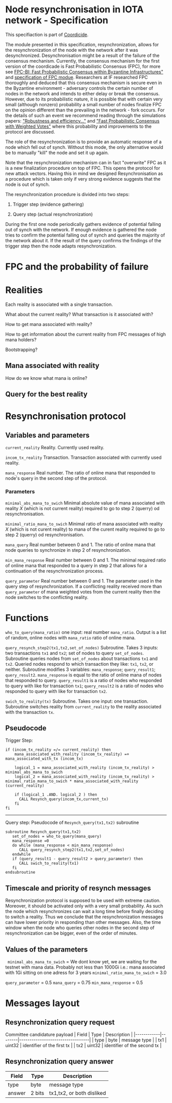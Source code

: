 # Node resynchronisation in IOTA network - Specification 




This specifiaction is part of [Coordicide](https://coordicide.iota.org/).



The module presented in this specification, resynchronization, allows for the resynchronization of the node with the network after it was desynchronized. Desynchronisation might be a result of the failure of the consensus mechanism.  Currently, the consensus mechanism for the first version of the coordicade is Fast Probabilistic Consensus (FPC), for more see [FPC-BI: Fast Probabilistic Consensus within Byzantine Infrastructures"](https://arxiv.org/abs/1905.10895) and [specification of FPC modue](https://hackmd.io/s/HkFbpbTrU). Researchers at IF researched FPC thoroughly and deduced that this consensus mechanism is secure even in the Byzantine environment - adversary controls the certain number of nodes in the network and intends to either delay or break the consensus. However, due to its probabilistic nature, it is possible that with certain very small (although nonzero) probability a small number of nodes finalize FPC on the opinion different than the prevailing in the network - fork occurs. For the details of such an event we recommend reading through the simulations papers:  ["Robustness and efficiency..."](https://arxiv.org/abs/1911.08787) and ["Fast Probabilistic Consensus with Weighted Votes"](https://www.overleaf.com/project/5e3a96c9ebfeb20001821bb5) where this probability and improvements to the protocol are discussed.



The role of the resynchronization is to provide an automatic response of a node which fell out of synch. Without this mode, the only alternative would be to manually "kill" the node and set it up again. 



Note that the resynchronization mechanism can in fact "overwrite" FPC as it is a new finalization procedure on top of FPC. This opens the protocol for new attack vectors. Having this in mind we designed Resynchronisation as a procedure which is taken only if very strong evidence suggests that the node is out of synch. 



The resynchronization procedure is divided into two steps:

1. Trigger step (evidence gathering)

2. Query step (actual resynchronization)



During the first one node periodically gathers evidence of potential falling out of synch with the network. If enough evidence is gathered the node tries to confirm the potential falling out of synch and queries the majority of the network about it. If the result of the query confirms the findings of the trigger step then the node adapts resynchronization. 








# FPC and the probability of failure

# Realities 

Each reality is associated with a single transaction. 

What about the current reality? What transaction is it associated with?

How to get mana associated with reality?

How to get information about the current reality from FPC messages of high mana holders? 

Bootstrapping? 


## Mana associated with reality

How do we know what mana is online?

## Query for the best reality 


# Resynchronisation protocol

## Variables and parameters 






`current_reality` Reality. Currently used reality.



`incom_tx_reality` Transaction. Transaction associated with currently used reality. 



`mana_response` Real number. The ratio of online mana that responded to node's query in the second step of the protocol. 



### Parameters 







`minimal_abs_mana_to_swich` Minimal absolute value of mana associated with reality $X$ (which is not current reality) required to go to step 2 (querry) od resynchronisation. 


`minimal_ratio_mana_to_swich` Minimal ratio of mana associated with reality $X$ (which is not curent reality) to mana of the curent reality required to go to step 2 (querry) od resynchronisation. 


`mana_query`  Real number between 0 and 1. The ratio of online mana that node queries to synchronize in step 2 of resynchronization.



`min_mana_response` Real number between 0 and 1. The minimal required ratio of online mana that responded to a query in step 2 that allows for a continuation of the resynchronization process.



`query_parameter` Real number between 0 and 1. The parameter used in the query step of resynchronization. If a conflicting reality received more than `query_parameter` of mana weighted votes from the current reality then the node switches to the conflicting reality. 




# Functions



`who_to_query(mana_ratio)`  one input: real number `mana_ratio`. Output is a list of random, online nodes with `mana_ratio` ratio of online mana.


`query_resynch_step2(tx1,tx2,set_of_nodes)` Subroutine. Takes 3 inputs: two transactions `tx1` and `tx2`; set of nodes to query `set_of_nodes`. Subroutine queries nodes from `set_of_nodes` about transactions `tx1` and `tx2`. Queried nodes respond to which transaction they like: `tx1`, `tx2`, or neither. Subroutine modifies 3 variables: `mana_response`; `query_result1`; `query_result2`. `mana_response` is equal to the ratio of online mana of nodes that responded to query. `query_result1` is a ratio of nodes who responded to query with like for transaction `tx1`; `query_result2` is a ratio of nodes who responded to query with like for transaction `tx2`.


 `swich_to_reality(tx)` Subroutine. Takes one input: one transaction. Subroutine switches reality from `current_reality` to the reality associated with the transaction `tx`. 





## Pseudocode

Trigger Step:
```
if (incom_tx_reality =/= current_reality) then
    mana_associated_with_reality (incom_tx_reality) =+ mana_associated_with_tx (incom_tx)
    
    logical_1 = mana_associated_with_reality (incom_tx_reality) >  minimal_abs_mana_to_swich
    logical_2 = mana_associated_with_reality (incom_tx_reality) >  minimal_ratio_mana_to_swich * mana_associated_with_reality (current_reality) 
   
    if (logical_1 .AND. logical_2 ) then
      CALL Resynch_query(incom_tx,current_tx)
    fi   
fi
```
<!--- 
if (local_time mod timestep) then
    for con_real in conflicting_realities
        tx1 = reality_identifier(con_real) 
        tx2 = reality_identifier(curent_reality)
        t_0 = max(timestamp(tx1),timestamp(tx2))
        if (issued_mana(con_real,t_0,local_time) -issued_mana(curent_reality,t_0,local_time) > trigger_parameter) then 
           CALL Resynch_query(tx1,tx2)
        fi
     endfor
fi
-->


--------------------------------
Query step: 
Pseudocode of `Resynch_query(tx1,tx2)` subroutine

```
subroutine Resynch_query(tx1,tx2) 
   set_of_nodes = who_to_query(mana_query)
   mana_response =0
   do while (mana_response < min_mana_response)
      CALL query_resynch_step2(tx1,tx2,set_of_nodes)
   endwhile
   if (query_result1 - query_result2 > query_parameter) then
      CALL swich_to_reality(tx1)
   fi
endsubroutine   
```

## Timescale and priority of resynch messages

Resynchronization protocol is supposed to be used with extreme caution. Moreover, it should be activated only with a very small probability. As such the node which resynchronizes can wait a long time before finally deciding to switch a reality. Thus we conclude that the resynchronization messages can have lower priority in responding than other messages. Also, the time window when the node who queries other nodes in the second step of resynchronization can be bigger, even of the order of minutes. 





## Values of the parameters

` minimal_abs_mana_to_swich` = We dont know yet, we are waiting for the testnet with mana data. Probably not less than 1000Gi i.e.: mana associated with 1Gi sitting on one adress for 3 years
`minimal_ratio_mana_to_swich` = 3.0


`query_parameter` = 0.5
`mana_query` = 0.75 
`min_mana_response` = 0.5





# Messages layout




## Resynchronization query request

Committee candidature payload
| Field      | Type   | Description                      |
|------------|--------|----------------------------------|
| type       | byte   | message type                     |
| tx1        | uint32 | identifier of the first tx       |
| tx2        | uint32 | identifier of the second tx      |



## Resynchronization query answer


| Field      | Type          | Description                      |
|------------|---------------|----------------------------------|
| type       | byte          | message type                     |
| answer     | 2 bits        | tx1,tx2, or both disliked        |

<!--stackedit_data:
eyJkaXNjdXNzaW9ucyI6eyJVNHJMbzBKa2owc3NTOTE0Ijp7In
N0YXJ0IjoyNTg0LCJlbmQiOjI4NjAsInRleHQiOiJFYWNoIHJl
YWxpdHkgaXMgYXNzb2NpYXRlZCB3aXRoIGEgc2luZ2xlIHRyYW
5zYWN0aW9uLiBcblxuV2hhdCBhYm91dCB0aGUgY3VycmVudOKA
piJ9fSwiY29tbWVudHMiOnsiYWE3TDR1M3daSzA3V3hPQiI6ey
JkaXNjdXNzaW9uSWQiOiJVNHJMbzBKa2owc3NTOTE0Iiwic3Vi
IjoiZ2g6NTA2NjE4NDQiLCJ0ZXh0IjoiV2hhdCBpcyB0aGUgcm
VhbHRpb25zaGlwIGJldHdlZW4gdGhlc2UgcXVlc3Rpb25zIGFu
ZCB0aGUgc3BlYz8iLCJjcmVhdGVkIjoxNTk2MDk0NjgxMzQwfX
0sImhpc3RvcnkiOlstMTY2ODIxMzUwMywtNTI5OTAxNDU1XX0=

-->